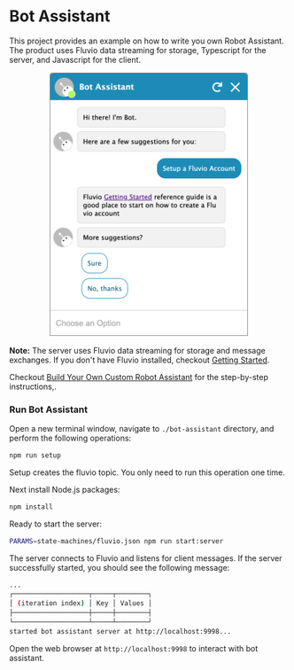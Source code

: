 # Bot Assistant

This project provides an example on how to write you own Robot Assistant. The product uses Fluvio data streaming for storage, Typescript for the server, and Javascript for the client.

<p align="center"><img src="./public/img/bot-assistant.png" alt="Bot Assistant" width="360"/></p>

**Note:**
The server uses Fluvio data streaming for storage and message exchanges. If you don't have Fluvio installed, checkout [Getting Started](https://fluvio.io/docs/getting-started).

Checkout [Build Your Own Custom Robot Assistant](blog/2020/12/bot-assistant/) for the step-by-step instructions,.

### Run Bot Assistant

Open a new terminal window, navigate to `./bot-assistant` directory, and perform the following operations:

```bash
npm run setup
```

Setup creates the fluvio topic. You only need to run this operation one time.

Next install Node.js packages:

```bash
npm install
```

Ready to start the server:

```bash
PARAMS=state-machines/fluvio.json npm run start:server
```
The server connects to Fluvio and listens for client messages. If the server successfully started, you should see the following message:

```bash
...
┌───────────────────┬─────┬────────┐
│ (iteration index) │ Key │ Values │
├───────────────────┼─────┼────────┤
└───────────────────┴─────┴────────┘
started bot assistant server at http://localhost:9998...
```

Open the web browser at `http://localhost:9998` to interact with bot assistant.
